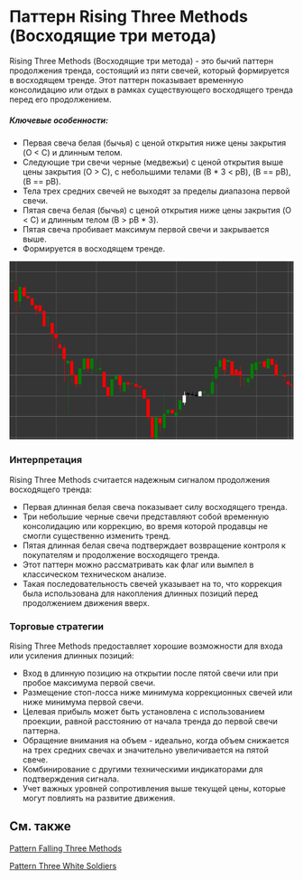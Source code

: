 # Паттерн Rising Three Methods (Восходящие три метода)

Rising Three Methods (Восходящие три метода) - это бычий паттерн продолжения тренда, состоящий из пяти свечей, который формируется в восходящем тренде. Этот паттерн показывает временную консолидацию или отдых в рамках существующего восходящего тренда перед его продолжением.

##### Ключевые особенности:

- Первая свеча белая (бычья) с ценой открытия ниже цены закрытия (O < C) и длинным телом.
- Следующие три свечи черные (медвежьи) с ценой открытия выше цены закрытия (O > C), с небольшими телами (B * 3 < pB), (B == pB), (B == pB).
- Тела трех средних свечей не выходят за пределы диапазона первой свечи.
- Пятая свеча белая (бычья) с ценой открытия ниже цены закрытия (O < C) и длинным телом (B > pB * 3).
- Пятая свеча пробивает максимум первой свечи и закрывается выше.
- Формируется в восходящем тренде.

![Rising Three Methods Pattern](../../../images/risingthreemethodspattern.png)

### Интерпретация

Rising Three Methods считается надежным сигналом продолжения восходящего тренда:

- Первая длинная белая свеча показывает силу восходящего тренда.
- Три небольшие черные свечи представляют собой временную консолидацию или коррекцию, во время которой продавцы не смогли существенно изменить тренд.
- Пятая длинная белая свеча подтверждает возвращение контроля к покупателям и продолжение восходящего тренда.
- Этот паттерн можно рассматривать как флаг или вымпел в классическом техническом анализе.
- Такая последовательность свечей указывает на то, что коррекция была использована для накопления длинных позиций перед продолжением движения вверх.

### Торговые стратегии

Rising Three Methods предоставляет хорошие возможности для входа или усиления длинных позиций:

- Вход в длинную позицию на открытии после пятой свечи или при пробое максимума первой свечи.
- Размещение стоп-лосса ниже минимума коррекционных свечей или ниже минимума первой свечи.
- Целевая прибыль может быть установлена с использованием проекции, равной расстоянию от начала тренда до первой свечи паттерна.
- Обращение внимания на объем - идеально, когда объем снижается на трех средних свечах и значительно увеличивается на пятой свече.
- Комбинирование с другими техническими индикаторами для подтверждения сигнала.
- Учет важных уровней сопротивления выше текущей цены, которые могут повлиять на развитие движения.

## См. также

[Pattern Falling Three Methods](falling_three_methods.md)

[Pattern Three White Soldiers](three_white_soldiers.md)
